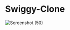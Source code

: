 # Swiggy-Clone
![Screenshot (50)](https://github.com/skykunnu/Swiggy-Clone/assets/73191595/ef0ba52c-3ca4-4ec3-a560-a5913b1a2f99)

